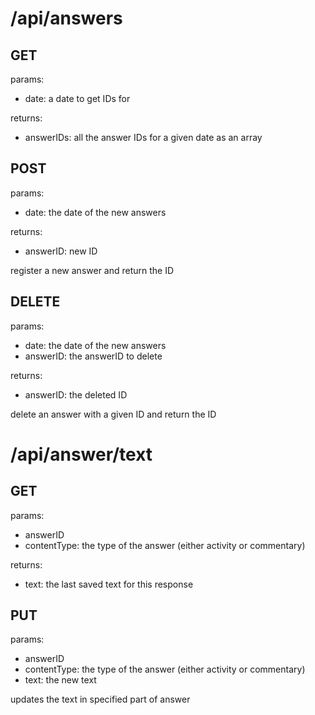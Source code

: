 # /api/answers

## GET

params:

- date: a date to get IDs for

returns:

- answerIDs: all the answer IDs for a given date as an array

## POST

params:

- date: the date of the new answers

returns:

- answerID: new ID

register a new answer and return the ID

## DELETE

params:

- date: the date of the new answers
- answerID: the answerID to delete

returns:

- answerID: the deleted ID

delete an answer with a given ID and return the ID

# /api/answer/text

## GET

params:

- answerID
- contentType: the type of the answer (either activity or commentary)

returns:

- text: the last saved text for this response

## PUT

params:

- answerID
- contentType: the type of the answer (either activity or commentary)
- text: the new text

updates the text in specified part of answer
